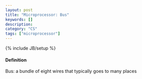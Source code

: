 ```yaml
---
layout: post
title: "Microprocessor: Bus"
keywords: []
description: 
category: "CS" 
tags: ["microprocessor"]
---
```

{% include JB/setup %}

#### Definition
Bus: a bundle of eight wires that typically goes to many places
